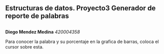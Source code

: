 ## Estructuras de datos. Proyecto3 Generador de reporte de palabras <h2>

**Diego Mendez Medina**
*420004358*


Para conocer la palabra y su porcentaje en la grafica de barras, coloca el cursor sobre esta.